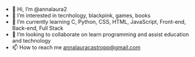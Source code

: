 - 👋 Hi, I’m @annalaura2
- 👀 I’m interested in tecnhology, blackpink, games, books
- 🌱 I’m currently learning C, Python, CSS, HTML, JavaScript, Front-end, Back-end, Full Stack
- 💞️ I’m looking to collaborate on learn programming and assist education and technology
- 📫 How to reach me annalauracastropp@gmail.com




